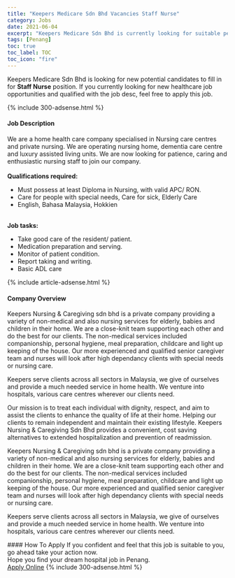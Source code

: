 ```yaml
---
title: "Keepers Medicare Sdn Bhd Vacancies Staff Nurse" 
category: Jobs 
date: 2021-06-04 
excerpt: "Keepers Medicare Sdn Bhd is currently looking for suitable person to fill in the Staff Nurse which positioned at Penang" 
tags: [Penang] 
toc: true 
toc_label: TOC 
toc_icon: "fire" 
--- 
```


<p>Keepers Medicare Sdn Bhd is looking for new potential candidates to fill in for <b>Staff Nurse</b> position. If you currently looking for new healthcare job opportunities and qualified with the job desc, feel free to apply this job.
</p>{% include 300-adsense.html %} 
<div><div><h4>Job Description</h4></div><div><div><span><div><div><div>We are a home health care company specialised in Nursing care centres and private nursing. We are operating nursing home, dementia care centre and luxury assisted living units. We are now looking for patience, caring and enthusiastic nursing staff to join our company.</div><div><br><strong>Qualifications required:</strong></div><ul><li>Must possess at least Diploma in Nursing, with valid APC/ RON.</li><li>Care for people with special needs, Care for sick, Elderly Care</li><li>English, Bahasa Malaysia, Hokkien</li></ul><div><br><strong>Job tasks:</strong></div><ul><li>Take good care of the resident/ patient.</li><li>Medication preparation and serving.&#160;</li><li>Monitor of patient condition.&#160;</li><li>Report taking and writing.&#160;</li><li>Basic ADL care</li></ul></div></div></span></div></div></div> 
{% include article-adsense.html %} 
<div><div><h4>Company Overview</h4></div><div><div><span><div><p>Keepers Nursing &amp; Caregiving sdn bhd is a private company providing a variety of non-medical and also nursing services for elderly, babies and children in their home. We are a close-knit team supporting each other and do the best for our clients. The non-medical services included companionship, personal hygiene, meal preparation, childcare and light up keeping of the house. Our more experienced and qualified senior caregiver team and nurses will look after high dependancy clients with special needs or nursing care.</p><p>Keepers serve clients across all sectors in Malaysia, we give of ourselves and provide a much needed service in home health. We venture into hospitals, various care centres wherever our clients need.</p><p>Our mission is to treat each individual with dignity, respect, and aim to assist the clients to enhance the quality of life at their home. Helping our clients to remain independent and maintain their existing lifestyle. Keepers Nursing &amp; Caregiving Sdn Bhd provides a convenient, cost saving alternatives to extended hospitalization and prevention of readmission.&#160;</p><p>Keepers Nursing &amp; Caregiving sdn bhd is a private company providing a variety of non-medical and also nursing services for elderly, babies and children in their home. We are a close-knit team supporting each other and do the best for our clients. The non-medical services included companionship, personal hygiene, meal preparation, childcare and light up keeping of the house. Our more experienced and qualified senior caregiver team and nurses will look after high dependancy clients with special needs or nursing care.</p><p>Keepers serve clients across all sectors in Malaysia, we give of ourselves and provide a much needed service in home health. We venture into hospitals, various care centres wherever our clients need.</p></div></span></div></div></div> 
#### How To Apply 
If you confident and feel that this job is suitable to you, go ahead take your action now. <br/> 
Hope you find your dream hospital job in Penang. <br/> 
<a href="https://www.jobstreet.com.my/en/job/staff-nurse-4580344?jobId=jobstreet-my-job-4580344" class="btn btn--warning" target="_blank" rel="nofollow noopenner">Apply Online</a> 
{% include 300-adsense.html %} 